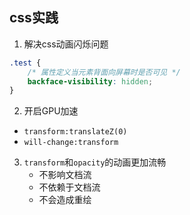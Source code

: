 ## css实践
1. 解决css动画闪烁问题
```css
.test {
    /* 属性定义当元素背面向屏幕时是否可见 */
    backface-visibility: hidden;
}
```
2. 开启GPU加速
* `transform:translateZ(0)`
* `will-change:transform`
3. `transform`和`opacity`的动画更加流畅
   * 不影响文档流
   * 不依赖于文档流
   * 不会造成重绘  